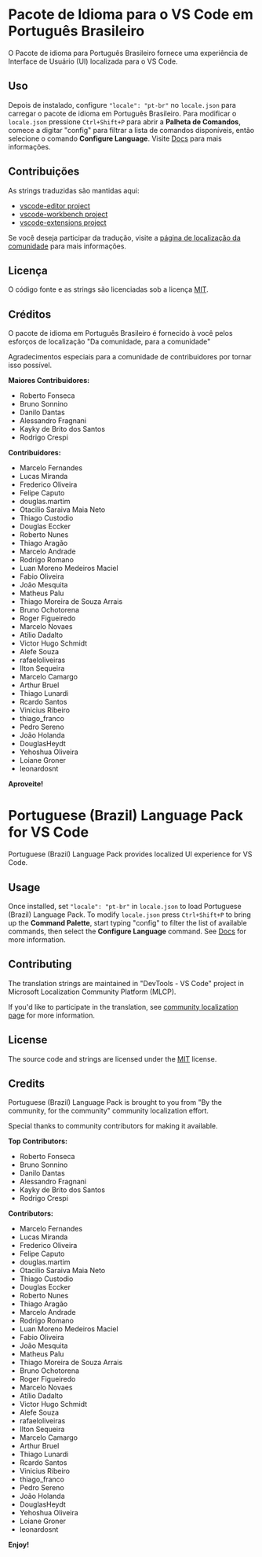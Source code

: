 #  Pacote de Idioma para o VS Code em Português Brasileiro

O Pacote de idioma para Português Brasileiro fornece uma experiência de Interface de Usuário (UI) localizada para o VS Code.

## Uso

Depois de instalado, configure `"locale": "pt-br"` no `locale.json` para carregar o pacote de idioma em Português Brasileiro. Para modificar o `locale.json` pressione `Ctrl+Shift+P` para abrir a **Palheta de Comandos**, comece a digitar "config" para filtrar a lista de comandos disponíveis, então selecione o comando **Configure Language**. Visite [Docs](https://go.microsoft.com/fwlink/?LinkId=761051) para mais informações.

## Contribuições

As strings traduzidas são mantidas aqui:

* [vscode-editor project](https://www.transifex.com/microsoft-oss/vscode-editor/language/pt_BR/)
* [vscode-workbench project](https://www.transifex.com/microsoft-oss/vscode-workbench/language/pt_BR/)
* [vscode-extensions project](https://www.transifex.com/microsoft-oss/vscode-extensions/language/pt_BR/)

Se você deseja participar da tradução, visite a [página de localização da comunidade](https://aka.ms/vscodeloc) para mais informações.

## Licença

O código fonte e as strings são licenciadas sob a licença [MIT](https://github.com/Microsoft/vscode-loc/blob/master/LICENSE.md).

## Créditos

O pacote de idioma em Português Brasileiro é fornecido à você pelos esforços de localização "Da comunidade, para a comunidade"

Agradecimentos especiais para a comunidade de contribuidores por tornar isso possível.

**Maiores Contribuidores:**

* Roberto Fonseca
* Bruno Sonnino
* Danilo Dantas
* Alessandro Fragnani
* Kayky de Brito dos Santos
* Rodrigo Crespi

**Contribuidores:**

* Marcelo Fernandes
* Lucas Miranda
* Frederico Oliveira
* Felipe Caputo
* douglas.martim
* Otacilio Saraiva Maia Neto
* Thiago Custodio
* Douglas Eccker
* Roberto Nunes
* Thiago Aragão
* Marcelo Andrade
* Rodrigo Romano
* Luan Moreno Medeiros Maciel
* Fabio Oliveira
* João Mesquita
* Matheus Palu
* Thiago Moreira de Souza Arrais
* Bruno Ochotorena
* Roger Figueiredo
* Marcelo Novaes
* Atílio Dadalto
* Victor Hugo Schmidt
* Alefe Souza
* rafaeloliveiras
* Ilton Sequeira
* Marcelo Camargo
* Arthur Bruel
* Thiago Lunardi
* Rcardo Santos
* Vinicius Ribeiro
* thiago_franco
* Pedro Sereno
* João Holanda
* DouglasHeydt
* Yehoshua Oliveira
* Loiane Groner
* leonardosnt

**Aproveite!**


# Portuguese (Brazil) Language Pack for VS Code
Portuguese (Brazil) Language Pack provides localized UI experience for VS Code.

## Usage

Once installed, set `"locale": "pt-br"` in `locale.json` to load Portuguese (Brazil) Language Pack. To modify `locale.json` press `Ctrl+Shift+P` to bring up the **Command Palette**, start typing "config" to filter the list of available commands, then select the **Configure Language** command. See [Docs](https://go.microsoft.com/fwlink/?LinkId=761051) for more information.

## Contributing

The translation strings are maintained in "DevTools - VS Code" project in Microsoft Localization Community Platform (MLCP).

If you'd like to participate in the translation, see [community localization page](https://aka.ms/vscodeloc) for more information.

## License

The source code and strings are licensed under the [MIT](https://github.com/Microsoft/vscode-loc/blob/master/LICENSE.md) license.

## Credits

Portuguese (Brazil) Language Pack is brought to you from "By the community, for the community" community localization effort.

Special thanks to community contributors for making it available.

**Top Contributors:**

* Roberto Fonseca
* Bruno Sonnino
* Danilo Dantas
* Alessandro Fragnani
* Kayky de Brito dos Santos
* Rodrigo Crespi

**Contributors:**

* Marcelo Fernandes
* Lucas Miranda
* Frederico Oliveira
* Felipe Caputo
* douglas.martim
* Otacilio Saraiva Maia Neto
* Thiago Custodio
* Douglas Eccker
* Roberto Nunes
* Thiago Aragão
* Marcelo Andrade
* Rodrigo Romano
* Luan Moreno Medeiros Maciel
* Fabio Oliveira
* João Mesquita
* Matheus Palu
* Thiago Moreira de Souza Arrais
* Bruno Ochotorena
* Roger Figueiredo
* Marcelo Novaes
* Atílio Dadalto
* Victor Hugo Schmidt
* Alefe Souza
* rafaeloliveiras
* Ilton Sequeira
* Marcelo Camargo
* Arthur Bruel
* Thiago Lunardi
* Rcardo Santos
* Vinicius Ribeiro
* thiago_franco
* Pedro Sereno
* João Holanda
* DouglasHeydt
* Yehoshua Oliveira
* Loiane Groner
* leonardosnt

**Enjoy!**

